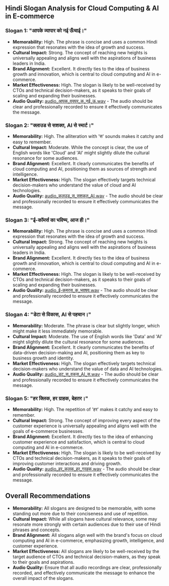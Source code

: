 ## Hindi Slogan Analysis for Cloud Computing & AI in E-commerce

### Slogan 1: "आपके व्यापार को नई ऊँचाई।"
* **Memorability:** High. The phrase is concise and uses a common Hindi expression that resonates with the idea of growth and success.
* **Cultural Impact:** Strong. The concept of reaching new heights is universally appealing and aligns well with the aspirations of business leaders in India.
* **Brand Alignment:** Excellent. It directly ties to the idea of business growth and innovation, which is central to cloud computing and AI in e-commerce.
* **Market Effectiveness:** High. The slogan is likely to be well-received by CTOs and technical decision-makers, as it speaks to their goals of scaling and expanding their businesses.
* **Audio Quality:** [audio_आपक_वयपर_क_नई_ऊ.wav](audio_आपक_वयपर_क_नई_ऊ.wav) - The audio should be clear and professionally recorded to ensure it effectively communicates the message.

### Slogan 2: "क्लाउड से सशक्त, AI से स्मार्ट।"
* **Memorability:** High. The alliteration with 'स' sounds makes it catchy and easy to remember.
* **Cultural Impact:** Moderate. While the concept is clear, the use of English words like 'Cloud' and 'AI' might slightly dilute the cultural resonance for some audiences.
* **Brand Alignment:** Excellent. It clearly communicates the benefits of cloud computing and AI, positioning them as sources of strength and intelligence.
* **Market Effectiveness:** High. The slogan effectively targets technical decision-makers who understand the value of cloud and AI technologies.
* **Audio Quality:** [audio_कलउड_स_सशकत_AI.wav](audio_कलउड_स_सशकत_AI.wav) - The audio should be clear and professionally recorded to ensure it effectively communicates the message.

### Slogan 3: "ई-कॉमर्स का भविष्य, आज ही।"
* **Memorability:** High. The phrase is concise and uses a common Hindi expression that resonates with the idea of growth and success.
* **Cultural Impact:** Strong. The concept of reaching new heights is universally appealing and aligns well with the aspirations of business leaders in India.
* **Brand Alignment:** Excellent. It directly ties to the idea of business growth and innovation, which is central to cloud computing and AI in e-commerce.
* **Market Effectiveness:** High. The slogan is likely to be well-received by CTOs and technical decision-makers, as it speaks to their goals of scaling and expanding their businesses.
* **Audio Quality:** [audio_ई-कमरस_क_भवषय.wav](audio_ई-कमरस_क_भवषय.wav) - The audio should be clear and professionally recorded to ensure it effectively communicates the message.

### Slogan 4: "डेटा से विकास, AI से पहचान।"
* **Memorability:** Moderate. The phrase is clear but slightly longer, which might make it less immediately memorable.
* **Cultural Impact:** Moderate. The use of English words like 'Data' and 'AI' might slightly dilute the cultural resonance for some audiences.
* **Brand Alignment:** Excellent. It clearly communicates the benefits of data-driven decision-making and AI, positioning them as key to business growth and identity.
* **Market Effectiveness:** High. The slogan effectively targets technical decision-makers who understand the value of data and AI technologies.
* **Audio Quality:** [audio_डट_स_वकस_AI_स.wav](audio_डट_स_वकस_AI_स.wav) - The audio should be clear and professionally recorded to ensure it effectively communicates the message.

### Slogan 5: "हर क्लिक, हर ग्राहक, बेहतर।"
* **Memorability:** High. The repetition of 'हर' makes it catchy and easy to remember.
* **Cultural Impact:** Strong. The concept of improving every aspect of the customer experience is universally appealing and aligns well with the goals of e-commerce businesses.
* **Brand Alignment:** Excellent. It directly ties to the idea of enhancing customer experience and satisfaction, which is central to cloud computing and AI in e-commerce.
* **Market Effectiveness:** High. The slogan is likely to be well-received by CTOs and technical decision-makers, as it speaks to their goals of improving customer interactions and driving growth.
* **Audio Quality:** [audio_हर_कलक_हर_गरहक.wav](audio_हर_कलक_हर_गरहक.wav) - The audio should be clear and professionally recorded to ensure it effectively communicates the message.

## Overall Recommendations
* **Memorability:** All slogans are designed to be memorable, with some standing out more due to their conciseness and use of repetition.
* **Cultural Impact:** While all slogans have cultural relevance, some may resonate more strongly with certain audiences due to their use of Hindi phrases and concepts.
* **Brand Alignment:** All slogans align well with the brand's focus on cloud computing and AI in e-commerce, emphasizing growth, intelligence, and customer experience.
* **Market Effectiveness:** All slogans are likely to be well-received by the target audience of CTOs and technical decision-makers, as they speak to their goals and aspirations.
* **Audio Quality:** Ensure that all audio recordings are clear, professionally recorded, and effectively communicate the message to enhance the overall impact of the slogans.